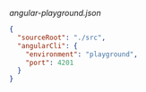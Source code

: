 *angular-playground.json*
```json
{
  "sourceRoot": "./src",
  "angularCli": {
    "environment": "playground",
    "port": 4201
  }
}
```
